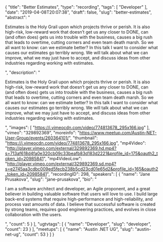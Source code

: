 {
  "title": "Better Estimates",
  "type": "recording",
  "tags": [
    "Developer"
  ],
  "date": "2019-04-08T20:07:38",
  "draft": false,
  "slug": "better-estimates",
  "abstract": "<p>Estimates is the Holy Grail upon which projects thrive or perish. It is also high-risk, low-reward work that doesn’t get us any closer to DONE, can (and often does) gets us into trouble with the business, causes a big rush that leads to overtime, cutting corners and even team death marsh. So we all want to know: can we estimate better? In this talk I want to consider what causes our estimates go terribly wrong. We will talk about what we can improve, what we may just have to accept, and discuss ideas from other industries regarding working with estimates.</p>",
  "description": "<p>Estimates is the Holy Grail upon which projects thrive or perish. It is also high-risk, low-reward work that doesn’t get us any closer to DONE, can (and often does) gets us into trouble with the business, causes a big rush that leads to overtime, cutting corners and even team death marsh. So we all want to know: can we estimate better? In this talk I want to consider what causes our estimates go terribly wrong. We will talk about what we can improve, what we may just have to accept, and discuss ideas from other industries regarding working with estimates.</p>",
  "images": [
    "https://i.vimeocdn.com/video/774813678_295x166.jpg"
  ],
  "vimeo": "329892369",
  "moreinfo": "https://www.meetup.com/Austin-NET-User-Group/events/260364101/",
  "thumbnail": "https://i.vimeocdn.com/video/774813678_295x166.jpg",
  "mp4Video": "http://player.vimeo.com/external/329892369.hd.mp4?s=713af618d4fa0e320cb09c33beafb83d183d2221&profile_id=175&oauth2_token_id=20985841",
  "mp4VideoLow": "http://player.vimeo.com/external/329892369.sd.mp4?s=e2745aa3cdbc009ed5fecb238b5cd23cd01e65d2&profile_id=165&oauth2_token_id=20985841",
  "recordingID": 298,
  "speakers": [
    {
      "name": "Jane Prusakova",
      "slug": "jane-prusakova",
      "bio": "<p>I am a software architect and developer, an Agile proponent, and a great believer in building valuable software that users will love to use. I build large back-end systems that require high-performance and high-reliability, and process vast amounts of data. I believe that successful software is created by strong teams, requires good engineering practices, and evolves in close collaboration with the users. </p>",
      "count": 5
    }
  ],
  "ugtvtags": [
    {
      "name": "Developer",
      "slug": "developer",
      "count": 23
    }
  ],
  "meetups": [
    {
      "name": "Austin .NET UG",
      "slug": "austin-net-ug",
      "count": 53
    }
  ]
}